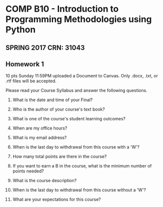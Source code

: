 # COMP B10 - Introduction to Programming Methodologies using Python
## SPRING 2017 CRN: 31043

## Homework 1
10 pts Sunday 11:59PM uploaded a Document to Canvas. 
Only .docx, .txt, or .rtf files will be accepted. 

Please read your Course Syllabus and answer the following questions. 


1. What is the date and time of your Final?

2. Who is the author of your course's text book?

3. What is one of the course's student learning outcomes?

4. When are my office hours?

5. What is my email address?

6. When is the last day to withdrawal from this course with a 'W'?

7. How many total points are there in the course?

8. If you want to earn a B in the course, what is the minimum number of points needed?

9. What is the course description?

10. When is the last day to withdrawal from this course without a 'W'?

11. What are your expectations for this course?


